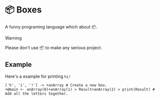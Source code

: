 # 📦 Boxes
A funny programing language which about 📦.

> [!WARNING]
> Please don't use 📦 to make any serious project.

## Example
Here's a example for printing `hi!`
```
['h', 'i', '!'] -> +anArray # Create a new box.
+@main <- anArray(0)+anArray(1) > Result+anArray(2) > print(Result) # Add all the letters together.
```
